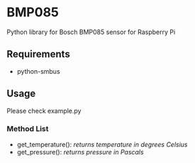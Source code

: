 # BMP085
Python library for Bosch BMP085 sensor for Raspberry Pi

## Requirements

 - python-smbus

## Usage

Please check example.py

### Method List

* get_temperature(): _returns temperature in degrees Celsius_
* get_pressure(): _returns pressure in Pascals_

